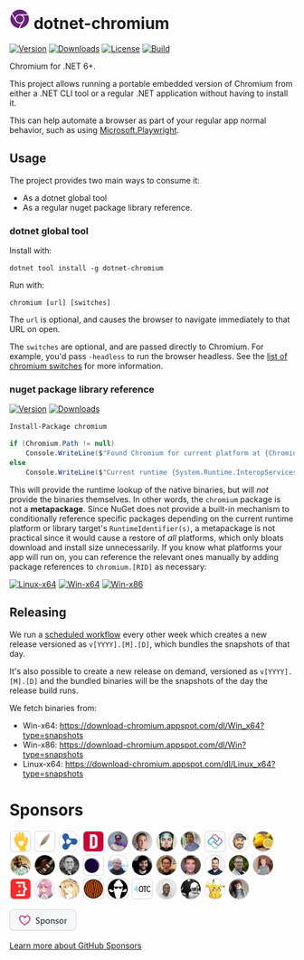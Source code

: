 ![Icon](https://raw.githubusercontent.com/devlooped/chromium/main/assets/img/icon.png) dotnet-chromium
============

[![Version](https://img.shields.io/nuget/v/dotnet-chromium.svg?color=royalblue)](https://www.nuget.org/packages/dotnet-chromium) 
[![Downloads](https://img.shields.io/nuget/dt/dotnet-chromium.svg?color=green)](https://www.nuget.org/packages/dotnet-chromium) 
[![License](https://img.shields.io/github/license/devlooped/chromium.svg?color=blue)](https://github.com/devlooped/chromium/blob/main/license.txt) 
[![Build](https://github.com/devlooped/chromium/actions/workflows/build.yml/badge.svg?branch=main)](https://github.com/devlooped/chromium/actions)

Chromium for .NET 6+.

This project allows running a portable embedded version of Chromium from 
either a .NET CLI tool or a regular .NET application without having to install 
it.

This can help automate a browser as part of your regular app 
normal behavior, such as using [Microsoft.Playwright](https://playwright.dev/dotnet/).

## Usage

The project provides two main ways to consume it:
- As a dotnet global tool
- As a regular nuget package library reference.

### dotnet global tool

Install with:

```
dotnet tool install -g dotnet-chromium
```

Run with:

```
chromium [url] [switches]
```

The `url` is optional, and causes the browser to navigate immediately 
to that URL on open. 

The `switches` are optional, and are passed directly to Chromium. For 
example, you'd pass `-headless` to run the browser headless. See the 
[list of chromium switches](https://peter.sh/experiments/chromium-command-line-switches/) 
for more information.

### nuget package library reference

[![Version](https://img.shields.io/nuget/v/chromium.svg?color=royalblue)](https://www.nuget.org/packages/chromium) 
[![Downloads](https://img.shields.io/nuget/dt/chromium.svg?color=green)](https://www.nuget.org/packages/chromium) 

```
Install-Package chromium
```

```csharp
if (Chromium.Path != null)
    Console.WriteLine($"Found Chromium for current platform at {Chromium.Path}");
else
    Console.WriteLine($"Current runtime {System.Runtime.InteropServices.RuntimeInformation.RuntimeIdentifier} is not supported.");
```

This will provide the runtime lookup of the native binaries, but will *not* provide the binaries themselves. 
In other words, the `chromium` package is not a **metapackage**. Since NuGet does not provide a built-in 
mechanism to conditionally reference specific packages depending on the current runtime platform or library 
target's `RuntimeIdentifier(s)`, a metapackage is not practical since it would cause a restore of *all* 
platforms, which only bloats download and install size unnecessarily. If you know what platforms your app 
will run on, you can reference the relevant ones manually by adding package references to 
`chromium.[RID]` as necessary:

[![Linux-x64](https://img.shields.io/nuget/v/chromium.linux-x64.svg?label=chromium.linux-x64&color=royalblue)](https://www.nuget.org/packages/chromium.linux-x64) 
[![Win-x64](https://img.shields.io/nuget/v/chromium.win-x64.svg?label=chromium.win-x64&color=royalblue)](https://www.nuget.org/packages/chromium.win-x64) 
[![Win-x86](https://img.shields.io/nuget/v/chromium.win-x86.svg?label=chromium.win-x86&color=royalblue)](https://www.nuget.org/packages/chromium.win-x86) 

## Releasing

We run a [scheduled workflow](https://github.com/devlooped/chromium/actions/workflows/scheduled.yml) every other week 
which creates a new release versioned as `v[YYYY].[M].[D]`, which bundles the snapshots of that day.

It's also possible to create a new release on demand, versioned as `v[YYYY].[M].[D]` and the bundled binaries will be the 
snapshots of the day the release build runs.

We fetch binaries from:

* Win-x64: https://download-chromium.appspot.com/dl/Win_x64?type=snapshots
* Win-x86: https://download-chromium.appspot.com/dl/Win?type=snapshots
* Linux-x64: https://download-chromium.appspot.com/dl/Linux_x64?type=snapshots

<!-- #sponsors -->
<!-- include https://github.com/devlooped/sponsors/raw/main/footer.md -->
# Sponsors 

<!-- sponsors.md -->
[![Clarius Org](https://raw.githubusercontent.com/devlooped/sponsors/main/.github/avatars/clarius.png "Clarius Org")](https://github.com/clarius)
[![MFB Technologies, Inc.](https://raw.githubusercontent.com/devlooped/sponsors/main/.github/avatars/MFB-Technologies-Inc.png "MFB Technologies, Inc.")](https://github.com/MFB-Technologies-Inc)
[![Torutek](https://raw.githubusercontent.com/devlooped/sponsors/main/.github/avatars/torutek-gh.png "Torutek")](https://github.com/torutek-gh)
[![DRIVE.NET, Inc.](https://raw.githubusercontent.com/devlooped/sponsors/main/.github/avatars/drivenet.png "DRIVE.NET, Inc.")](https://github.com/drivenet)
[![Keith Pickford](https://raw.githubusercontent.com/devlooped/sponsors/main/.github/avatars/Keflon.png "Keith Pickford")](https://github.com/Keflon)
[![Thomas Bolon](https://raw.githubusercontent.com/devlooped/sponsors/main/.github/avatars/tbolon.png "Thomas Bolon")](https://github.com/tbolon)
[![Kori Francis](https://raw.githubusercontent.com/devlooped/sponsors/main/.github/avatars/kfrancis.png "Kori Francis")](https://github.com/kfrancis)
[![Toni Wenzel](https://raw.githubusercontent.com/devlooped/sponsors/main/.github/avatars/twenzel.png "Toni Wenzel")](https://github.com/twenzel)
[![Uno Platform](https://raw.githubusercontent.com/devlooped/sponsors/main/.github/avatars/unoplatform.png "Uno Platform")](https://github.com/unoplatform)
[![Dan Siegel](https://raw.githubusercontent.com/devlooped/sponsors/main/.github/avatars/dansiegel.png "Dan Siegel")](https://github.com/dansiegel)
[![Reuben Swartz](https://raw.githubusercontent.com/devlooped/sponsors/main/.github/avatars/rbnswartz.png "Reuben Swartz")](https://github.com/rbnswartz)
[![Jacob Foshee](https://raw.githubusercontent.com/devlooped/sponsors/main/.github/avatars/jfoshee.png "Jacob Foshee")](https://github.com/jfoshee)
[![](https://raw.githubusercontent.com/devlooped/sponsors/main/.github/avatars/Mrxx99.png "")](https://github.com/Mrxx99)
[![Eric Johnson](https://raw.githubusercontent.com/devlooped/sponsors/main/.github/avatars/eajhnsn1.png "Eric Johnson")](https://github.com/eajhnsn1)
[![Ix Technologies B.V.](https://raw.githubusercontent.com/devlooped/sponsors/main/.github/avatars/IxTechnologies.png "Ix Technologies B.V.")](https://github.com/IxTechnologies)
[![David JENNI](https://raw.githubusercontent.com/devlooped/sponsors/main/.github/avatars/davidjenni.png "David JENNI")](https://github.com/davidjenni)
[![Jonathan ](https://raw.githubusercontent.com/devlooped/sponsors/main/.github/avatars/Jonathan-Hickey.png "Jonathan ")](https://github.com/Jonathan-Hickey)
[![Charley Wu](https://raw.githubusercontent.com/devlooped/sponsors/main/.github/avatars/akunzai.png "Charley Wu")](https://github.com/akunzai)
[![Jakob Tikjøb Andersen](https://raw.githubusercontent.com/devlooped/sponsors/main/.github/avatars/jakobt.png "Jakob Tikjøb Andersen")](https://github.com/jakobt)
[![Tino Hager](https://raw.githubusercontent.com/devlooped/sponsors/main/.github/avatars/tinohager.png "Tino Hager")](https://github.com/tinohager)
[![Ken Bonny](https://raw.githubusercontent.com/devlooped/sponsors/main/.github/avatars/KenBonny.png "Ken Bonny")](https://github.com/KenBonny)
[![Simon Cropp](https://raw.githubusercontent.com/devlooped/sponsors/main/.github/avatars/SimonCropp.png "Simon Cropp")](https://github.com/SimonCropp)
[![agileworks-eu](https://raw.githubusercontent.com/devlooped/sponsors/main/.github/avatars/agileworks-eu.png "agileworks-eu")](https://github.com/agileworks-eu)
[![sorahex](https://raw.githubusercontent.com/devlooped/sponsors/main/.github/avatars/sorahex.png "sorahex")](https://github.com/sorahex)
[![Zheyu Shen](https://raw.githubusercontent.com/devlooped/sponsors/main/.github/avatars/arsdragonfly.png "Zheyu Shen")](https://github.com/arsdragonfly)
[![Vezel](https://raw.githubusercontent.com/devlooped/sponsors/main/.github/avatars/vezel-dev.png "Vezel")](https://github.com/vezel-dev)
[![ChilliCream](https://raw.githubusercontent.com/devlooped/sponsors/main/.github/avatars/ChilliCream.png "ChilliCream")](https://github.com/ChilliCream)
[![4OTC](https://raw.githubusercontent.com/devlooped/sponsors/main/.github/avatars/4OTC.png "4OTC")](https://github.com/4OTC)
[![Vincent Limo](https://raw.githubusercontent.com/devlooped/sponsors/main/.github/avatars/v-limo.png "Vincent Limo")](https://github.com/v-limo)
[![Jordan S. Jones](https://raw.githubusercontent.com/devlooped/sponsors/main/.github/avatars/jordansjones.png "Jordan S. Jones")](https://github.com/jordansjones)
[![domischell](https://raw.githubusercontent.com/devlooped/sponsors/main/.github/avatars/DominicSchell.png "domischell")](https://github.com/DominicSchell)
[![Joseph Kingry](https://raw.githubusercontent.com/devlooped/sponsors/main/.github/avatars/jkingry.png "Joseph Kingry")](https://github.com/jkingry)


<!-- sponsors.md -->

[![Sponsor this project](https://raw.githubusercontent.com/devlooped/sponsors/main/sponsor.png "Sponsor this project")](https://github.com/sponsors/devlooped)
&nbsp;

[Learn more about GitHub Sponsors](https://github.com/sponsors)

<!-- https://github.com/devlooped/sponsors/raw/main/footer.md -->
